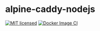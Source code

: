 # alpine-caddy-nodejs

[![MIT licensed](https://img.shields.io/badge/license-MIT-blue)](./LICENSE)
[![Docker Image CI](https://github.com/Leask/alpine-caddy-nodejs/actions/workflows/docker-image.yml/badge.svg)](https://github.com/Leask/alpine-caddy-nodejs/actions/workflows/docker-image.yml)
